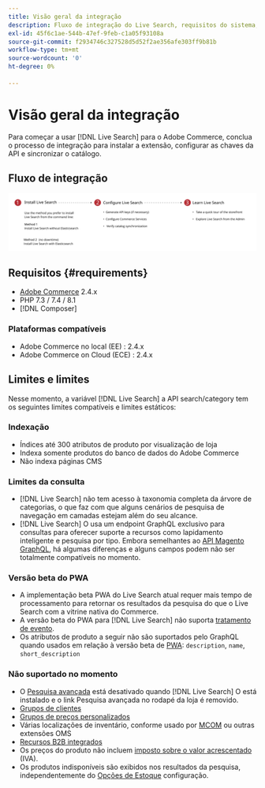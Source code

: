 ```yaml
---
title: Visão geral da integração
description: Fluxo de integração do Live Search, requisitos do sistema, limites e limitações
exl-id: 45f6c1ae-544b-47ef-9feb-c1a05f93108a
source-git-commit: f2934746c327528d5d52f2ae356afe303ff9b81b
workflow-type: tm+mt
source-wordcount: '0'
ht-degree: 0%

---
```


# Visão geral da integração

Para começar a usar [!DNL Live Search] para o Adobe Commerce, conclua o processo de integração para instalar a extensão, configurar as chaves da API e sincronizar o catálogo.

## Fluxo de integração

![[!DNL Live Search] diagrama de integração](assets/onboarding-flow.svg)

## Requisitos {#requirements}

* [Adobe Commerce](https://magento.com/products/magento-commerce) 2.4.x
* PHP 7.3 / 7.4 / 8.1
* [!DNL Composer]

### Plataformas compatíveis

* Adobe Commerce no local (EE) : 2.4.x
* Adobe Commerce on Cloud (ECE) : 2.4.x

## Limites e limites

Nesse momento, a variável [!DNL Live Search] a API search/category tem os seguintes limites compatíveis e limites estáticos:

### Indexação

* Índices até 300 atributos de produto por visualização de loja
* Indexa somente produtos do banco de dados do Adobe Commerce
* Não indexa páginas CMS

### Limites da consulta

* [!DNL Live Search] não tem acesso à taxonomia completa da árvore de categorias, o que faz com que alguns cenários de pesquisa de navegação em camadas estejam além do seu alcance.
* [!DNL Live Search] O usa um endpoint GraphQL exclusivo para consultas para oferecer suporte a recursos como lapidamento inteligente e pesquisa por tipo. Embora semelhantes ao [API Magento GraphQL](https://devdocs.magento.com/guides/v2.4/graphql), há algumas diferenças e alguns campos podem não ser totalmente compatíveis no momento.

### Versão beta do PWA

* A implementação beta PWA do Live Search atual requer mais tempo de processamento para retornar os resultados da pesquisa do que o Live Search com a vitrine nativa do Commerce.
* A versão beta do PWA para [!DNL Live Search] não suporta [tratamento de evento](https://devdocs.magento.com/shared-services/storefront-events-sdk.html).
* Os atributos de produto a seguir não são suportados pelo GraphQL quando usados em relação à versão beta de [PWA](https://developer.adobe.com/commerce/pwa-studio/): `description`, `name`, `short_description`

### Não suportado no momento

* O [Pesquisa avançada](https://docs.magento.com/user-guide/catalog/search-advanced.html) está desativado quando [!DNL Live Search] O está instalado e o link Pesquisa avançada no rodapé da loja é removido.
* [Grupos de clientes](https://docs.magento.com/user-guide/customers/customer-groups.html)
* [Grupos de preços personalizados](https://docs.magento.com/user-guide/catalog/product-price-group.html)
* Várias localizações de inventário, conforme usado por [MCOM](https://docs.magento.com/user-guide/mcom.html) ou outras extensões OMS
* [Recursos B2B integrados](https://business.adobe.com/products/magento/b2b-ecommerce.html)
* Os preços do produto não incluem [imposto sobre o valor acrescentado](https://docs.magento.com/user-guide/tax/vat.html) (IVA).
* Os produtos indisponíveis são exibidos nos resultados da pesquisa, independentemente do [Opções de Estoque](https://docs.magento.com/user-guide/catalog/inventory-options-global.html) configuração.
